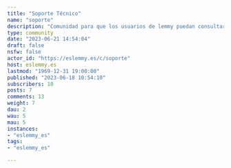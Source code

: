 ```yaml
---
title: "Soporte Técnico" 
name: "soporte"
description: "Comunidad para que los usuarios de lemmy puedan consultar en castellano como utilizar las funciones que ofrece o como personalizar su cuenta."
type: community
date: "2023-06-21 14:54:04"
draft: false
nsfw: false
actor_id: "https://eslemmy.es/c/soporte"
host: eslemmy.es
lastmod: "1969-12-31 19:00:00"
published: "2023-06-18 10:54:10"
subscribers: 10
posts: 7
comments: 13
weight: 7
dau: 2
wau: 5
mau: 5
instances:
- "eslemmy_es"
tags: 
- "eslemmy_es"

---
```

